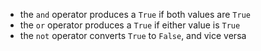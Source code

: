 - the `and` operator produces a `True` if both values are `True`
- the `or` operator produces a `True` if either value is `True`
- the `not` operator converts `True` to `False`, and vice versa
